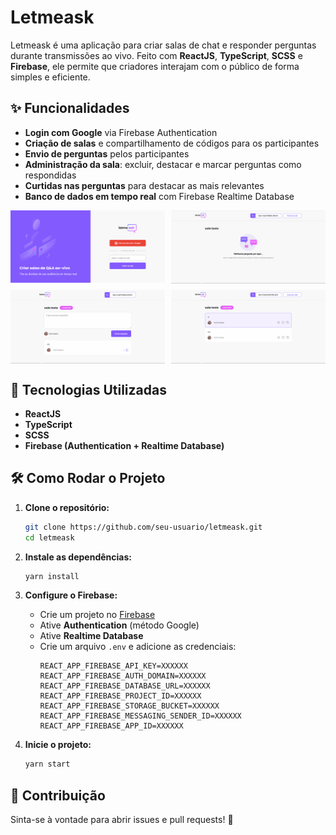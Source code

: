 # Letmeask

Letmeask é uma aplicação para criar salas de chat e responder perguntas durante transmissões ao vivo. Feito com **ReactJS**, **TypeScript**, **SCSS** e **Firebase**, ele permite que criadores interajam com o público de forma simples e eficiente.

## ✨ Funcionalidades

- **Login com Google** via Firebase Authentication
- **Criação de salas** e compartilhamento de códigos para os participantes
- **Envio de perguntas** pelos participantes
- **Administração da sala**: excluir, destacar e marcar perguntas como respondidas
- **Curtidas nas perguntas** para destacar as mais relevantes
- **Banco de dados em tempo real** com Firebase Realtime Database

<div style="display: grid; grid-template-columns: repeat(2, 1fr); gap: 10px;">
  <img src="/assets/image1.png" alt="login" width="100%">
  <img src="/assets/image2.png" alt="room" width="100%">
  <img src="/assets/image3.png" alt="send-question" width="100%">
  <img src="/assets/image4.png" alt="admin-room" width="100%">
</div>

## 💪 Tecnologias Utilizadas

- **ReactJS**
- **TypeScript**
- **SCSS**
- **Firebase (Authentication + Realtime Database)**

## 🛠️ Como Rodar o Projeto

1. **Clone o repositório:**

   ```sh
   git clone https://github.com/seu-usuario/letmeask.git
   cd letmeask
   ```

2. **Instale as dependências:**

   ```sh
   yarn install
   ```

3. **Configure o Firebase:**

   - Crie um projeto no [Firebase](https://firebase.google.com/)
   - Ative **Authentication** (método Google)
   - Ative **Realtime Database**
   - Crie um arquivo `.env` e adicione as credenciais:
     ```env
     REACT_APP_FIREBASE_API_KEY=XXXXXX
     REACT_APP_FIREBASE_AUTH_DOMAIN=XXXXXX
     REACT_APP_FIREBASE_DATABASE_URL=XXXXXX
     REACT_APP_FIREBASE_PROJECT_ID=XXXXXX
     REACT_APP_FIREBASE_STORAGE_BUCKET=XXXXXX
     REACT_APP_FIREBASE_MESSAGING_SENDER_ID=XXXXXX
     REACT_APP_FIREBASE_APP_ID=XXXXXX
     ```

4. **Inicie o projeto:**
   ```sh
   yarn start
   ```

## 🎉 Contribuição

Sinta-se à vontade para abrir issues e pull requests! 🚀
